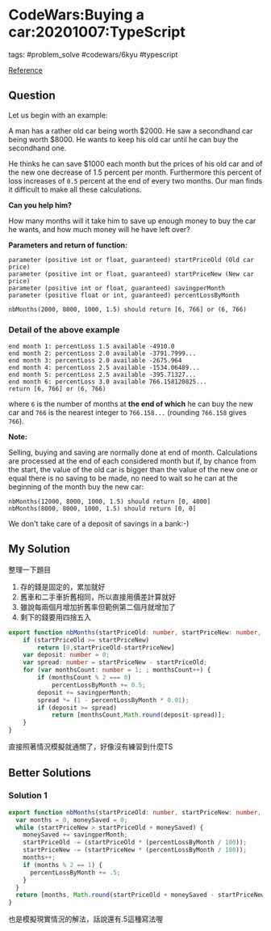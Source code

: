 # CodeWars:Buying a car:20201007:TypeScript

tags: #problem_solve #codewars/6kyu #typescript

[Reference](https://www.codewars.com/kata/554a44516729e4d80b000012)

## Question

Let us begin with an example:

A man has a rather old car being worth $2000. He saw a secondhand car being worth $8000. He wants to keep his old car until he can buy the secondhand one.

He thinks he can save $1000 each month but the prices of his old car and of the new one decrease of 1.5 percent per month. Furthermore this percent of loss increases of `0.5` percent at the end of every two months. Our man finds it difficult to make all these calculations.

**Can you help him?**

How many months will it take him to save up enough money to buy the car he wants, and how much money will he have left over?

**Parameters and return of function:**

```
parameter (positive int or float, guaranteed) startPriceOld (Old car price)
parameter (positive int or float, guaranteed) startPriceNew (New car price)
parameter (positive int or float, guaranteed) savingperMonth 
parameter (positive float or int, guaranteed) percentLossByMonth

nbMonths(2000, 8000, 1000, 1.5) should return [6, 766] or (6, 766)
```

### Detail of the above example

```
end month 1: percentLoss 1.5 available -4910.0
end month 2: percentLoss 2.0 available -3791.7999...
end month 3: percentLoss 2.0 available -2675.964
end month 4: percentLoss 2.5 available -1534.06489...
end month 5: percentLoss 2.5 available -395.71327...
end month 6: percentLoss 3.0 available 766.158120825...
return [6, 766] or (6, 766)
```

where `6` is the number of months at **the end of which** he can buy the new car and `766` is the nearest integer to `766.158...` (rounding `766.158` gives `766`).

**Note:**

Selling, buying and saving are normally done at end of month. Calculations are processed at the end of each considered month but if, by chance from the start, the value of the old car is bigger than the value of the new one or equal there is no saving to be made, no need to wait so he can at the beginning of the month buy the new car:

```
nbMonths(12000, 8000, 1000, 1.5) should return [0, 4000]
nbMonths(8000, 8000, 1000, 1.5) should return [0, 0]
```

We don't take care of a deposit of savings in a bank:-)

## My Solution

整理一下題目

1. 存的錢是固定的，累加就好
2. 舊車和二手車折舊相同，所以直接用價差計算就好
3. 雖說每兩個月增加折舊率但範例第二個月就增加了
4. 剩下的錢要用四捨五入

```typescript
export function nbMonths(startPriceOld: number, startPriceNew: number, savingperMonth: number, percentLossByMonth: number): number[] {
    if (startPriceOld >= startPriceNew)
        return [0,startPriceOld-startPriceNew]
    var deposit: number = 0;
    var spread: number = startPriceNew - startPriceOld;
    for (var monthsCount: number = 1; ; monthsCount++) {
        if (monthsCount % 2 === 0)
            percentLossByMonth += 0.5;
        deposit += savingperMonth;
        spread *= (1 - percentLossByMonth * 0.01);
        if (deposit >= spread)
            return [monthsCount,Math.round(deposit-spread)];
    }
}
```

直接照著情況模擬就通關了，好像沒有練習到什麼TS

## Better Solutions

### Solution 1

```typescript
export function nbMonths(startPriceOld: number, startPriceNew: number, savingperMonth: number, percentLossByMonth: number): number[] {
  var months = 0, moneySaved = 0;
  while (startPriceNew > startPriceOld + moneySaved) {
    moneySaved += savingperMonth;
    startPriceOld -= (startPriceOld * (percentLossByMonth / 100));
    startPriceNew -= (startPriceNew * (percentLossByMonth / 100));
    months++;
    if (months % 2 == 1) {
      percentLossByMonth += .5;
    }
  }
  return [months, Math.round(startPriceOld + moneySaved - startPriceNew)];
}
```

也是模擬現實情況的解法，話說還有.5這種寫法喔
